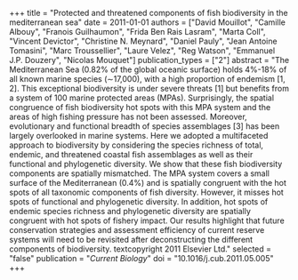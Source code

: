 +++
title = "Protected and threatened components of fish biodiversity in the mediterranean sea"
date = 2011-01-01
authors = ["David Mouillot", "Camille Albouy", "Franois Guilhaumon", "Frida Ben Rais Lasram", "Marta Coll", "Vincent Devictor", "Christine N. Meynard", "Daniel Pauly", "Jean Antoine Tomasini", "Marc Troussellier", "Laure Velez", "Reg Watson", "Emmanuel J.P. Douzery", "Nicolas Mouquet"]
publication_types = ["2"]
abstract = "The Mediterranean Sea (0.82% of the global oceanic surface) holds 4%-18% of all known marine species (∼17,000), with a high proportion of endemism [1, 2]. This exceptional biodiversity is under severe threats [1] but benefits from a system of 100 marine protected areas (MPAs). Surprisingly, the spatial congruence of fish biodiversity hot spots with this MPA system and the areas of high fishing pressure has not been assessed. Moreover, evolutionary and functional breadth of species assemblages [3] has been largely overlooked in marine systems. Here we adopted a multifaceted approach to biodiversity by considering the species richness of total, endemic, and threatened coastal fish assemblages as well as their functional and phylogenetic diversity. We show that these fish biodiversity components are spatially mismatched. The MPA system covers a small surface of the Mediterranean (0.4%) and is spatially congruent with the hot spots of all taxonomic components of fish diversity. However, it misses hot spots of functional and phylogenetic diversity. In addition, hot spots of endemic species richness and phylogenetic diversity are spatially congruent with hot spots of fishery impact. Our results highlight that future conservation strategies and assessment efficiency of current reserve systems will need to be revisited after deconstructing the different components of biodiversity. textcopyright 2011 Elsevier Ltd."
selected = "false"
publication = "*Current Biology*"
doi = "10.1016/j.cub.2011.05.005"
+++

